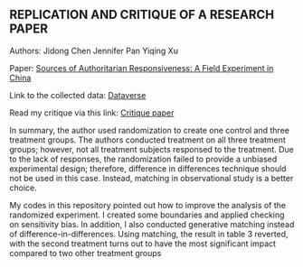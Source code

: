 ## REPLICATION AND CRITIQUE OF A RESEARCH PAPER 
Authors: Jidong Chen  Jennifer Pan  Yiqing Xu

Paper: <a href="https://onlinelibrary.wiley.com/doi/full/10.1111/ajps.12207"> 
Sources of Authoritarian Responsiveness: A Field Experiment in China </a>

Link to the collected data: <a href= "https://dataverse.harvard.edu/dataset.xhtml?persistentId=doi:10.7910/DVN/UMIBSL"> Dataverse </a>

Read my critique via this link: <a href="https://sunriseofthenewworld.wordpress.com/2018/12/04/misuse-of-the-randomized-experiment-study-paper-sources-of-authoritarian-responsiveness-a-field-experiment-in-china/"> Critique paper </a>

In summary, the author used randomization to create one control and three treatment groups. 
The authors conducted treatment on all three treatment groups; however, not all treatment subjects responsed to the treatment. 
Due to the lack of responses, the randomization failed to provide a unbiased experimental design; therefore, difference in differences technique 
should not be used in this case. Instead, matching in observational study is a better choice. 

My codes in this repository pointed out how to improve the analysis of the randomized experiment. I created some boundaries and applied checking on sensitivity bias. 
In addition, I also conducted generative matching instead of difference-in-differences. Using matching, the result in table 3 reverted, 
with the second treatment turns out to have the most significant impact compared to two other treatment groups
